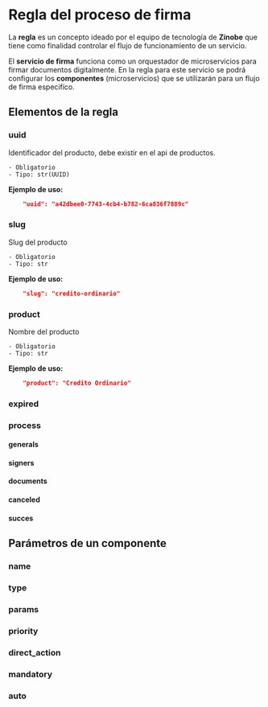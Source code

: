 # Regla del proceso de firma

La **regla** es un concepto ideado por el equipo de tecnología de **Zinobe** que tiene como finalidad controlar el flujo de funcionamiento de un servicio.

El **servicio de firma** funciona como un orquestador de microservicios para firmar documentos digitalmente. En la regla para este servicio se podrá configurar los **componentes** (microservicios) que se utilizarán para un flujo de firma especifíco.

## Elementos de la regla

### uuid
Identificador del producto, debe existir en el api de productos.

    - Obligatorio
    - Tipo: str(UUID)

**Ejemplo de uso:**
```json
    "uuid": "a42dbee0-7743-4cb4-b782-6ca836f7889c"
```

### slug
Slug del producto

    - Obligatorio
    - Tipo: str

**Ejemplo de uso:**
```json
    "slug": "credito-ordinario"
```

### product
Nombre del producto

    - Obligatorio
    - Tipo: str

**Ejemplo de uso:**
```json
    "product": "Credito Ordinario"
```

### expired
### process
#### generals
#### signers
#### documents
#### canceled
#### succes

## Parámetros de un componente

### name
### type
### params
### priority
### direct_action
### mandatory
### auto